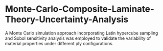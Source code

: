 # Monte-Carlo-Composite-Laminate-Theory-Uncertainty-Analysis
A Monte Carlo simulation approach incorporating Latin hypercube sampling and Sobol sensitivity analysis was employed to validate the variability of material properties under different ply configurations.
